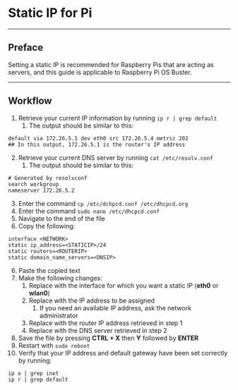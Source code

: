 # Static IP for Pi

- - - -

## Preface
Setting a static IP is recommended for Raspberry Pis that are acting as servers, and this guide is applicable to Raspberry Pi OS Buster.

- - - -

## Workflow
1. Retrieve your current IP information by running `ip r | grep default`
	1. The output should be similar to this:
```
default via 172.26.5.1 dev eth0 src 172.26.5.4 metric 202
## In this output, 172.26.5.1 is the router's IP address
```
2. Retrieve your current DNS server by running `cat /etc/resolv.conf`
	1. The output should be similar to this:
```
# Generated by resolvconf
search workgroup
nameserver 172.26.5.2	 
```
3. Enter the command `cp /etc/dchpcd.conf /etc/dhcpcd.org`
4. Enter the command `sudo nano /etc/dhcpcd.conf`
5. Navigate to the end of the file
6. Copy the following:
```
interface <NETWORK>
static ip_address=<STATICIP>/24
static routers=<ROUTERIP>
static domain_name_servers=<DNSIP>
```
6. Paste the copied text
7. Make the following changes:
	1. Replace **<NETWORK>** with the interface for which you want a static IP (**eth0** or **wlan0**)
	2. Replace **<STATICIP>** with the IP address to be assigned
		1. If you need an available IP address, ask the network administrator
	3. Replace **<ROUTERIP>** with the router IP address retrieved in step 1
	4. Replace **<DNSIP>** with the DNS server retrieved in step 2
8. Save the file by pressing **CTRL + X** then **Y** followed by **ENTER**
9. Restart with `sudo reboot`
10. Verify that your IP address and default gateway have been set correctly by running:
```
ip a | grep inet
ip r | grep default
```
